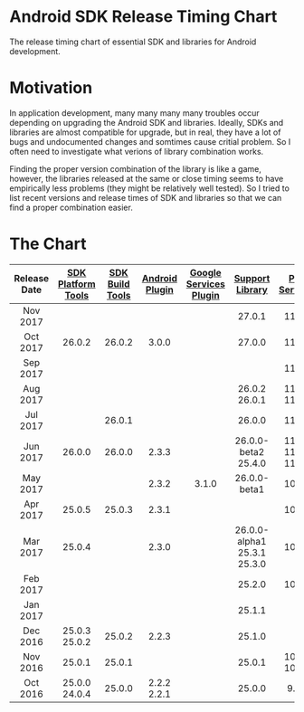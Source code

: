 # Android SDK Release Timing Chart
The release timing chart of essential SDK and libraries for Android development. 

# Motivation
In application development, many many many many troubles occur depending on upgrading the Android SDK and libraries. Ideally, SDKs and libraries are almost compatible for upgrade, but in real, they have a lot of bugs and undocumented changes and somtimes cause critial problem. So I often need to investigate what verions of library combination works. 

Finding the proper version combination of the library is like a game, however, the libraries released at the same or close timing seems to have empirically less problems (they might be relatively well tested). So I tried to list recent versions and release times of SDK and libraries so that we can find a proper combination easier.

[SDK Platform Tools]: https://developer.android.com/studio/releases/platform-tools.html
[SDK Build Tools]: https://developer.android.com/studio/releases/build-tools.html
[Android Plugin]: https://developer.android.com/studio/releases/gradle-plugin.html
[Google Services Plugin]: https://developers.google.com/android/guides/google-services-plugin
[Support Library]: https://developer.android.com/topic/libraries/support-library/revisions.html
[Play Services]: https://developers.google.com/android/guides/releases
[Firebase SDK]: https://firebase.google.com/support/release-notes/android

# The Chart
|Release Date|[SDK Platform Tools]|[SDK Build Tools]|[Android Plugin]|[Google Services Plugin]|[Support Library]|[Play Services]|[Firebase SDK]|
|:-:|:-:|:-:|:-:|:-:|:-:|:-:|:-:|
|Nov 2017|||||27.0.1|11.6.0|11.6.0|
|Oct 2017|26.0.2|26.0.2|3.0.0||27.0.0|11.4.2|11.4.2|
|Sep 2017||||||11.4.0|11.4.0<br>11.2.2|
|Aug 2017|||||26.0.2<br>26.0.1|11.2.2<br>11.2.0|11.2.0|
|Jul 2017||26.0.1|||26.0.0|11.0.4<br>|11.0.4|
|Jun 2017|26.0.0|26.0.0|2.3.3||26.0.0-beta2<br>25.4.0|11.0.2<br>11.0.1<br>11.0.0|11.0.2<br>11.0.0|
|May 2017|||2.3.2|3.1.0|26.0.0-beta1|10.2.6|10.2.6|
|Apr 2017|25.0.5|25.0.3|2.3.1|||10.2.4|10.2.4|
|Mar 2017|25.0.4||2.3.0||26.0.0-alpha1<br>25.3.1<br>25.3.0|10.2.1|10.2.1|
|Feb 2017|||||25.2.0|10.2.0|10.2.0|
|Jan 2017|||||25.1.1|||
|Dec 2016|25.0.3<br>25.0.2|25.0.2|2.2.3||25.1.0|||
|Nov 2016|25.0.1|25.0.1|||25.0.1|10.0.1<br>10.0.0|10.0.0|
|Oct 2016|25.0.0<br>24.0.4|25.0.0|2.2.2<br>2.2.1||25.0.0|9.8.0|9.8.0|
